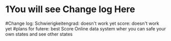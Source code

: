 # 1You will see Change log Here 
#Change log:
Schwierigkeitengrad: doesn't work yet
score: doesn't work yet
#plans for futere:
best Score
Online data system wher you can safe your own states and see other states
